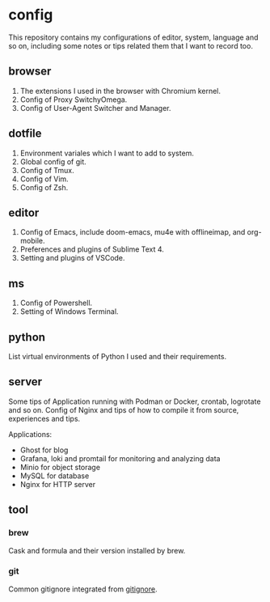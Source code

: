# config

This repository contains my configurations of editor, system, language and so on, including some notes or tips related them that I want to record too.

## browser

1. The extensions I used in the browser with Chromium kernel.
2. Config of Proxy SwitchyOmega.
3. Config of User-Agent Switcher and Manager.

## dotfile

1. Environment variales which I want to add to system.
2. Global config of git.
3. Config of Tmux.
4. Config of Vim.
5. Config of Zsh.

## editor

1. Config of Emacs, include doom-emacs, mu4e with offlineimap, and org-mobile.
2. Preferences and plugins of Sublime Text 4.
3. Setting and plugins of VSCode.

## ms

1. Config of Powershell.
2. Setting of Windows Terminal.

## python

List virtual environments of Python I used and their requirements.

## server

Some tips of Application running with Podman or Docker, crontab, logrotate and so on. Config of Nginx and tips of how to compile it from source, experiences and tips. 

Applications:
  - Ghost for blog
  - Grafana, loki and promtail for monitoring and analyzing data
  - Minio for object storage
  - MySQL for database
  - Nginx for HTTP server

## tool

### brew

Cask and formula and their version installed by brew.

### git

Common gitignore integrated from [gitignore](https://github.com/github/gitignore).

